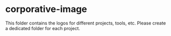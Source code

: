 # corporative-image
This folder contains the logos for different projects, tools, etc. Please create a dedicated folder for each project.

